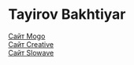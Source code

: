 # Tayirov Bakhtiyar


[Сайт Mogo](https://bakhtiyart.github.io/mogo "сайт на чистом css")  
[Cайт Creative](https://bakhtiyart.github.io/creative "bootstrap grid")  
[Сайт Slowave](https://bakhtiyart.github.io/slowave)  
